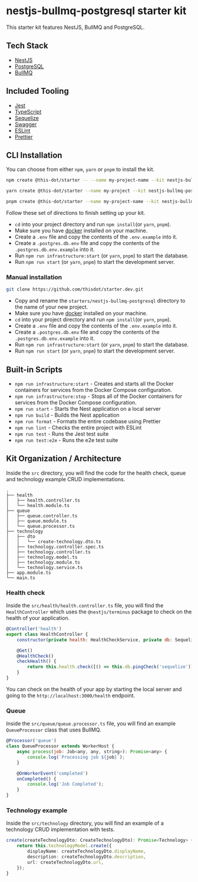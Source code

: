 # nestjs-bullmq-postgresql starter kit

This starter kit features NestJS, BullMQ and PostgreSQL.

## Tech Stack

- [NestJS](https://nestjs.com/)
- [PostgreSQL](https://www.postgresql.org/)
- [BullMQ](https://docs.bullmq.io/)

## Included Tooling

- [Jest](https://jestjs.io/)
- [TypeScript](https://www.typescriptlang.org/)
- [Sequelize](https://sequelize.org/)
- [Swagger](https://swagger.io/)
- [ESLint](https://eslint.org/)
- [Prettier](https://prettier.io/)

## CLI Installation

You can choose from either `npm`, `yarn` or `pnpm` to install the kit.

```bash
npm create @this-dot/starter -- --name my-project-name --kit nestjs-bullmq-postgresql
```

```bash
yarn create @this-dot/starter --name my-project --kit nestjs-bullmq-postgresql
```

```bash
pnpm create @this-dot/starter --name my-project-name --kit nestjs-bullmq-postgresql
```

Follow these set of directions to finish setting up your kit.

- `cd` into your project directory and run `npm install`(or `yarn`, `pnpm`).
- Make sure you have [docker](https://docs.docker.com/engine/install/) installed on your machine.
- Create a `.env` file and copy the contents of the `.env.example` into it.
- Create a `.postgres.db.env` file and copy the contents of the `.postgres.db.env.example` into it.
- Run `npm run infrastructure:start` (or `yarn`, `pnpm`) to start the database.
- Run `npm run start` (or `yarn`, `pnpm`) to start the development server.

### Manual installation

```bash
git clone https://github.com/thisdot/starter.dev.git
```

- Copy and rename the `starters/nestjs-bullmq-postgresql` directory to the name of your new project.
- Make sure you have [docker](https://docs.docker.com/engine/install/) installed on your machine.
- `cd` into your project directory and run `npm install`(or `yarn`, `pnpm`).
- Create a `.env` file and copy the contents of the `.env.example` into it.
- Create a `.postgres.db.env` file and copy the contents of the `.postgres.db.env.example` into it.
- Run `npm run infrastructure:start` (or `yarn`, `pnpm`) to start the database.
- Run `npm run start` (or `yarn`, `pnpm`) to start the development server.

## Built-in Scripts

- `npm run infrastructure:start` - Creates and starts all the Docker containers for services from the Docker Compose configuration.
- `npm run infrastructure:stop` - Stops all of the Docker containers for services from the Docker Compose configuration.
- `npm run start` - Starts the Nest application on a local server
- `npm run build` - Builds the Nest application
- `npm run format` - Formats the entire codebase using Prettier
- `npm run lint` - Checks the entire project with ESLint
- `npm run test` - Runs the Jest test suite
- `npm run test:e2e` - Runs the e2e test suite

## Kit Organization / Architecture

Inside the `src` directory, you will find the code for the health check, queue and technology example CRUD implementations.

```
.
├── health
│   ├── health.controller.ts
│   └── health.module.ts
├── queue
│   ├── queue.controller.ts
│   ├── queue.module.ts
│   └── queue.processor.ts
├── technology
│   ├── dto
│   │   └── create-technology.dto.ts
│   ├── technology.controller.spec.ts
│   ├── technology.controller.ts
│   ├── technology.model.ts
│   ├── technology.module.ts
│   └── technology.service.ts
├── app.module.ts
└── main.ts
```

### Health check

Inside the `src/health/health.controller.ts` file, you will find the `HealthController` which uses the `@nestjs/terminus` package to check on the health of your application.

```js
@Controller('health')
export class HealthController {
	constructor(private health: HealthCheckService, private db: SequelizeHealthIndicator) {}

	@Get()
	@HealthCheck()
	checkHealth() {
		return this.health.check([() => this.db.pingCheck('sequelize')]);
	}
}
```

You can check on the health of your app by starting the local server and going to the `http://localhost:3000/health` endpoint.

### Queue

Inside the `src/queue/queue.processor.ts` file, you will find an example `QueueProcessor` class that uses BullMQ.

```js
@Processor('queue')
class QueueProcessor extends WorkerHost {
	async process(job: Job<any, any, string>): Promise<any> {
		console.log(`Processing job ${job}`);
	}

	@OnWorkerEvent('completed')
	onCompleted() {
		console.log('Job Completed');
	}
}
```

### Technology example

Inside the `src/technology` directory, you will find an example of a technology CRUD implementation with tests.

```ts
create(createTechnologyDto: CreateTechnologyDto): Promise<Technology> {
	return this.technologyModel.create({
		displayName: createTechnologyDto.displayName,
		description: createTechnologyDto.description,
		url: createTechnologyDto.url,
	});
}
```
